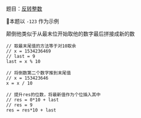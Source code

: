 题目：[反转整数](https://leetcode-cn.com/problems/reverse-integer)

本题以 `-123` 作为示例

颠倒他类似于从最末位开始取他的数字最后拼接成新的数

```golang
// 取最末尾值的方法等于对10取余
// x = 1534236469
// last = 9
last = x % 10

// 将倒数第二个数字推到末尾值
// x = 153423646
x = x / 10

// 提升res的位数，将最新值作为个位插入其中
// res = 0*10 + last
// res = 9
res = res*10 + last
```